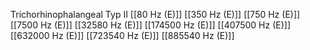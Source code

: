 Trichorhinophalangeal Typ II
[[80 Hz (E)]]
[[350 Hz (E)]]
[[750 Hz (E)]]
[[7500 Hz (E)]]
[[32580 Hz (E)]]
[[174500 Hz (E)]]
[[407500 Hz (E)]]
[[632000 Hz (E)]]
[[723540 Hz (E)]]
[[885540 Hz (E)]]